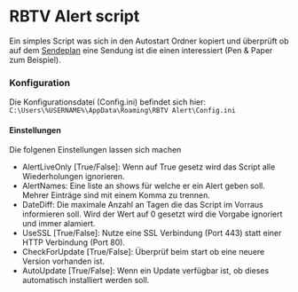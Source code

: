 # RBTV Alert script

Ein simples Script was sich in den Autostart Ordner kopiert und überprüft ob auf dem [Sendeplan](https://www.rocketbeans.tv/wochenplan/) eine Sendung ist die einen interessiert (Pen & Paper zum Beispiel).

### Konfiguration

Die Konfigurationsdatei (Config.ini) befindet sich hier: `C:\Users\%USERNAME%\AppData\Roaming\RBTV Alert\Config.ini`

#### Einstellungen

Die folgenen Einstellungen lassen sich machen

* AlertLiveOnly [True/False]: Wenn auf True gesetz wird das Script alle Wiederholungen ignorieren.
* AlertNames: Eine liste an shows für welche er ein Alert geben soll. Mehrer Einträge sind mit einem Komma zu trennen.
* DateDiff: Die maximale Anzahl an Tagen die das Script im Vorraus informieren soll. Wird der Wert auf 0 gesetzt wird die Vorgabe ignoriert und immer alamiert.
* UseSSL [True/False]: Nutze eine SSL Verbindung (Port 443) statt einer HTTP Verbindung (Port 80).
* CheckForUpdate [True/False]: Überprüf beim start ob eine neuere Version vorhanden ist.
* AutoUpdate [True/False]: Wenn ein Update verfügbar ist, ob dieses automatisch installiert werden soll.
